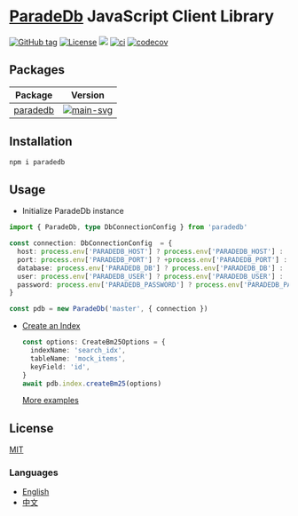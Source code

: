 # [ParadeDb] JavaScript Client Library

[![GitHub tag](https://img.shields.io/github/tag/waitingsong/paradedb.svg)]()
[![License](https://img.shields.io/badge/license-MIT-blue.svg)](https://opensource.org/licenses/MIT)
[![](https://img.shields.io/badge/lang-TypeScript-blue.svg)]()
[![ci](https://github.com/waitingsong/paradedb/actions/workflows/nodejs.yml/badge.svg
)](https://github.com/waitingsong/paradedb/actions)
[![codecov](https://codecov.io/gh/waitingsong/paradedb/graph/badge.svg?token=oDHz5mmy7x)](https://codecov.io/gh/waitingsong/paradedb)


## Packages

| Package    | Version                |
| ---------- | ---------------------- |
| [paradedb] | [![main-svg]][main-ch] |


## Installation

```sh
npm i paradedb 
```

## Usage

- Initialize ParadeDb instance
```ts
import { ParadeDb, type DbConnectionConfig } from 'paradedb'

const connection: DbConnectionConfig  = {
  host: process.env['PARADEDB_HOST'] ? process.env['PARADEDB_HOST'] : 'localhost',
  port: process.env['PARADEDB_PORT'] ? +process.env['PARADEDB_PORT'] : 5432,
  database: process.env['PARADEDB_DB'] ? process.env['PARADEDB_DB'] : 'postgres',
  user: process.env['PARADEDB_USER'] ? process.env['PARADEDB_USER'] : 'postgres',
  password: process.env['PARADEDB_PASSWORD'] ? process.env['PARADEDB_PASSWORD'] : 'password',
}

const pdb = new ParadeDb('master', { connection })
```

- [Create an Index]
  ```ts
  const options: CreateBm25Options = {
    indexName: 'search_idx',
    tableName: 'mock_items',
    keyField: 'id',
  }
  await pdb.index.createBm25(options)
  ```
  [More examples](https://github.com/waitingsong/paradedb/tree/main/packages/paradedb/test/lib/index-manager)


## License
[MIT](LICENSE)


### Languages
- [English](README.md)
- [中文](README.zh-CN.md)

<br>

[paradedb]: https://github.com/waitingsong/paradedb/tree/main/packages/paradedb
[main-svg]: https://img.shields.io/npm/v/paradedb.svg?maxAge=7200
[main-ch]: https://github.com/waitingsong/paradedb/tree/main/packages/paradedb/CHANGELOG.md


[`demo-cli`]: https://github.com/waitingsong/kmore/tree/main/packages/kmore-cli
[cli-svg]: https://img.shields.io/npm/v/kmore-cli.svg?maxAge=7200
[cli-ch]: https://github.com/waitingsong/kmore/tree/main/packages/kmore-clie/CHANGELOG.md


[Midway.js]: https://midwayjs.org/
[ParadeDB]: https://www.paradedb.com/

[Create an Index]: https://docs.paradedb.com/documentation/indexing/create_index
<!-- [Delete an Index]: https://docs.paradedb.com/documentation/indexing/delete_index -->

